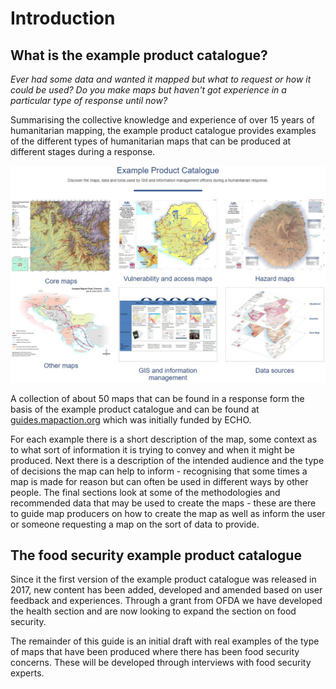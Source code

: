 # Introduction

## What is the example product catalogue?

_Ever had some data and wanted it mapped but what to request or how it could be used? Do you make maps but haven't got experience in a particular type of response until now?_

Summarising the collective knowledge and experience of over 15 years of humanitarian mapping, the example product catalogue provides examples of the different types of humanitarian maps that can be produced at different stages during a response.

![](.gitbook/assets/epc-homepage.jpg)

A collection of about 50 maps that can be found in a response form the basis of the example product catalogue and can be found at [guides.mapaction.org](https://guides.mapaction.org) which was initially funded by ECHO. 

For each example there is a short description of the map, some context as to what sort of information it is trying to convey and when it might be produced. Next there is a description of the intended audience and the type of decisions the map can help to inform - recognising that some times a map is made for reason but can often be used in different ways by other people. The final sections look at some of the methodologies and recommended data that may be used to create the maps - these are there to guide map producers on how to create the map as well as inform the user or someone requesting a map on the sort of data to provide.

## The food security example product catalogue

Since it the first version of the example product catalogue was released in 2017, new content has been added, developed and amended based on user feedback and experiences. Through a grant from OFDA we have developed the health section and are now looking to expand the section on food security. 

The remainder of this guide is an initial draft with real examples of the type of maps that have been produced where there has been food security concerns. These will be developed through interviews with food security experts. 



